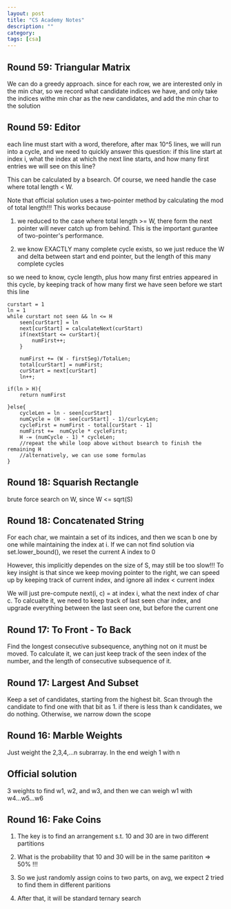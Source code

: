 ```yaml
---
layout: post
title: "CS Academy Notes"
description: ""
category: 
tags: [csa]
---
```


Round 59: Triangular Matrix
---------
We can do a greedy approach. since for each row, we are interested only in the min char, so we record what candidate indices we have, and only take the indices withe min char as the new candidates, and add the min char to the solution

Round 59: Editor
---------
each line must start with a word, therefore, after max 10^5 lines, we will run into a cycle, and we need to quickly answer this question: if this line start at index i, what the index at which the next line starts, and how many first entries we will see on this line?

This can be calculated by a bsearch. Of course, we need handle the case where total length < W. 

Note that official solution uses a two-pointer method by calculating the mod of total length!!! This works because

1. we reduced to the case where total length >= W, there form the next pointer will never catch up from behind. This is the important gurantee of two-pointer's performance.

2. we know EXACTLY many complete cycle exists, so we just reduce the W and delta between start and end pointer, but the length of this many complete cycles


so we need to know, cycle length, plus how many first entries appeared in this cycle, by keeping track of how many first we have seen before we start this line

```
curstart = 1
ln = 1
while curstart not seen && ln <= H
	seen[curStart] = ln
	next[curStart] = calculateNext(curStart)
	if(nextStart <= curStart){
		numFirst++;
	} 

	numFirst += (W - firstSeg)/TotalLen;
	total[curStart] = numFirst;
	curStart = next[curStart]
	ln++;

if(ln > H){
	return numFirst

}else{
	cycleLen = ln - seen[curStart] 
	numCycle = (H - see[curStart] - 1)/curlcyLen;
	cycleFirst = numFirst - total[curStart - 1]	
	numFirst +=  numCycle * cycleFirst;
	H -= (numCycle - 1) * cycleLen; 
	//repeat the while loop above without bsearch to finish the remaining H
	//alternatively, we can use some formulas
}
```

Round 18: Squarish Rectangle
---------
brute force search on W, since W <= sqrt(S)

Round 18: Concatenated String
--------
For each char, we maintain a set of its indices, and then we scan b one by one while maintaining the index at i. If we can not find solution via set.lower_bound(), we reset the current A index to 0

However, this implicitly dependes on the size of S, may still be too slow!!!  To key insight is that since we keep moving pointer to the right, we can speed up by keeping track of current index, and ignore all index < current index

We will just pre-compute next(i, c) = at index i, what the next index of char c. To calcualte it, we need to keep track of last seen char index, and upgrade everything between the last seen one, but before the current one


Round 17: To Front - To Back
---------
Find the longest consecutive subsequence, anything not on it must be moved. To calculate it, we can just keep track of the seen index of the number, and the length of consecutive subsequence of it.

Round 17: Largest And Subset
---------
Keep a set of candidates, starting from the highest bit. Scan through the candidate to find one with that bit as 1. if there is less than k candidates, we do nothing. Otherwise, we narrow down the scope 


Round 16: Marble Weights
---------
Just weight the 2,3,4,...n subrarray. In the end weigh 1 with n

Official solution
---------
3 weights to find w1, w2, and w3, and then we can weigh w1 with w4...w5...w6


Round 16: Fake Coins
---------
1. The key is to find an arrangement s.t. 10 and 30 are in two different partitions

2. What is the probability that 10 and 30 will be in the same parititon  => 50% !!!

3. So we just randomly assign coins to two parts, on avg, we expect 2 tried to find them in different paritions

4. After that, it will be standard ternary search
